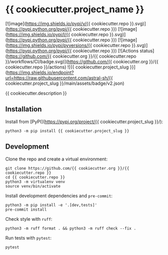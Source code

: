# {{ cookiecutter.project_name }}

[![image](https://img.shields.io/pypi/v/{{ cookiecutter.repo }}.svg)](https://pypi.python.org/pypi/{{ cookiecutter.repo }})
[![image](https://img.shields.io/pypi/l/{{ cookiecutter.repo }}.svg)](https://pypi.python.org/pypi/{{ cookiecutter.repo }})
[![image](https://img.shields.io/pypi/pyversions/{{ cookiecutter.repo }}.svg)](https://pypi.python.org/pypi/{{ cookiecutter.repo }})
[![Actions status](https://github.com/{{ cookiecutter.org }}/{{ cookiecutter.repo }}/workflows/CI/badge.svg)](https://github.com/{{ cookiecutter.org }}/{{ cookiecutter.repo }}/actions)
![{{ cookiecutter.project_slug }}](https://img.shields.io/endpoint?url=https://raw.githubusercontent.com/astral-sh/{{ cookiecutter.project_slug }}/main/assets/badge/v2.json)

{{ cookiecutter.description }}

## Installation

Install from [PyPI](https://pypi.org/project/{{ cookiecutter.project_slug }}/):

```shell
python3 -m pip install {{ cookiecutter.project_slug }}
```

## Development

Clone the repo and create a virtual environment:

```shell
git clone https://github.com/{{ cookiecutter.org }}/{{ cookiecutter.repo }}
cd {{ cookiecutter.repo }}
python3 -m virtualenv venv
source venv/bin/activate
```

Install development dependencies and `pre-commit`:

```shell
python3 -m pip install -e '.[dev,tests]'
pre-commit install
```

Check style with `ruff`:

```shell
python3 -m ruff format . && python3 -m ruff check --fix .
```

Run tests with `pytest`:

```shell
pytest
```
